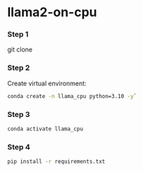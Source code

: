 # llama2-on-cpu


### Step 1 
git clone

### Step 2

Create virtual environment:

```bash
conda create -n llama_cpu python=3.10 -y`
```

### Step 3
```bash
conda activate llama_cpu
```

### Step 4
```bash
pip install -r requirements.txt
```

